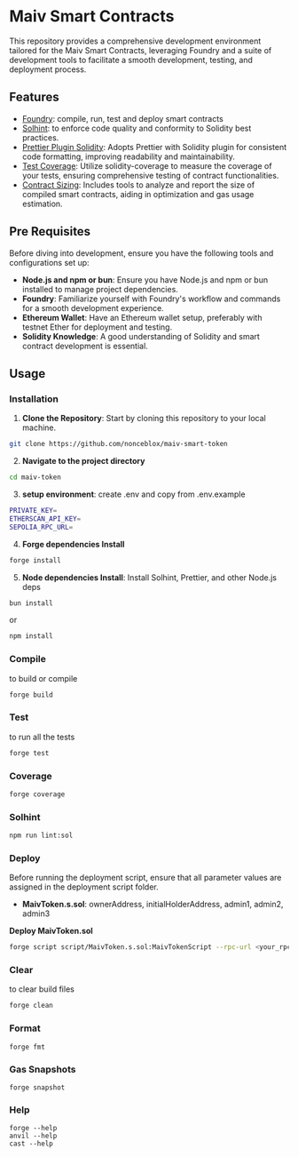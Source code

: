 # Maiv Smart Contracts

This repository provides a comprehensive development environment tailored for the Maiv Smart Contracts, leveraging
Foundry and a suite of development tools to facilitate a smooth development, testing, and deployment process.

## Features

- [Foundry](https://book.getfoundry.sh/): compile, run, test and deploy smart contracts
- [Solhint](https://github.com/protofire/solhint): to enforce code quality and conformity to Solidity best practices.
- [Prettier Plugin Solidity](https://github.com/prettier-solidity/prettier-plugin-solidity): Adopts Prettier with
  Solidity plugin for consistent code formatting, improving readability and maintainability.
- [Test Coverage](https://github.com/sc-forks/solidity-coverage): Utilize solidity-coverage to measure the coverage of
  your tests, ensuring comprehensive testing of contract functionalities.
- [Contract Sizing](https://github.com/ItsNickBarry/hardhat-contract-sizer): Includes tools to analyze and report the
  size of compiled smart contracts, aiding in optimization and gas usage estimation.


## Pre Requisites

Before diving into development, ensure you have the following tools and configurations set up:

- **Node.js and npm or bun**: Ensure you have Node.js and npm or bun installed to manage project dependencies.
- **Foundry**: Familiarize yourself with Foundry's workflow and commands for a smooth development experience.
- **Ethereum Wallet**: Have an Ethereum wallet setup, preferably with testnet Ether for deployment and testing.
- **Solidity Knowledge**: A good understanding of Solidity and smart contract development is essential.

## Usage

### Installation

1. **Clone the Repository**: Start by cloning this repository to your local machine.

```sh
git clone https://github.com/nonceblox/maiv-smart-token
```

2. **Navigate to the project directory**

```sh
cd maiv-token
```

3. **setup environment**: create .env and copy from .env.example

```sh
PRIVATE_KEY=
ETHERSCAN_API_KEY=
SEPOLIA_RPC_URL=
```

4. **Forge dependencies Install**

```sh
forge install
```

5. **Node dependencies Install**: Install Solhint, Prettier, and other Node.js deps

```sh
bun install
```

or

```sh
npm install
```

### Compile

to build or compile

```sh
forge build
```

### Test

to run all the tests

```sh
forge test
```

### Coverage

```sh
forge coverage
```

### Solhint

```sh
npm run lint:sol
```

### Deploy

Before running the deployment script, ensure that all parameter values are assigned in the deployment script folder.

- **MaivToken.s.sol**: ownerAddress, initialHolderAddress, admin1, admin2, admin3

 **Deploy MaivToken.sol**

```sh
forge script script/MaivToken.s.sol:MaivTokenScript --rpc-url <your_rpc_url> --broadcast
```

### Clear

to clear build files

```sh
forge clean
```

### Format

```shell
forge fmt
```

### Gas Snapshots

```shell
forge snapshot
```

### Help

```shell
forge --help
anvil --help
cast --help
```
